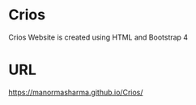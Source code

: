 # Crios
Crios Website is created using HTML and Bootstrap 4

# URL
https://manormasharma.github.io/Crios/